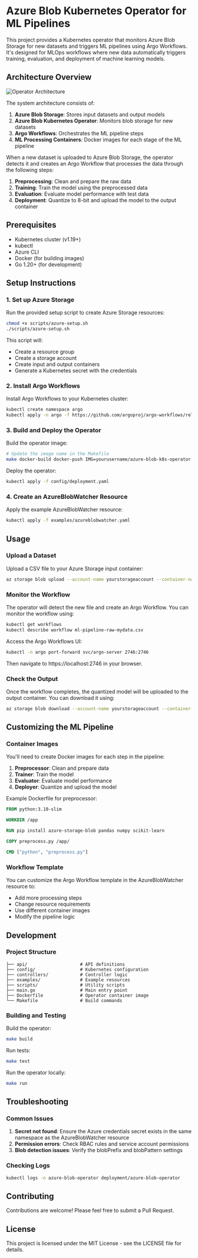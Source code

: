 # Azure Blob Kubernetes Operator for ML Pipelines

This project provides a Kubernetes operator that monitors Azure Blob Storage for new datasets and triggers ML pipelines using Argo Workflows. It's designed for MLOps workflows where new data automatically triggers training, evaluation, and deployment of machine learning models.

## Architecture Overview

![Operator Architecture](https://via.placeholder.com/800x400?text=Azure+Blob+Operator+Architecture)

The system architecture consists of:

1. **Azure Blob Storage**: Stores input datasets and output models
2. **Azure Blob Kubernetes Operator**: Monitors blob storage for new datasets
3. **Argo Workflows**: Orchestrates the ML pipeline steps
4. **ML Processing Containers**: Docker images for each stage of the ML pipeline

When a new dataset is uploaded to Azure Blob Storage, the operator detects it and creates an Argo Workflow that processes the data through the following steps:

1. **Preprocessing**: Clean and prepare the raw data
2. **Training**: Train the model using the preprocessed data
3. **Evaluation**: Evaluate model performance with test data
4. **Deployment**: Quantize to 8-bit and upload the model to the output container

## Prerequisites

- Kubernetes cluster (v1.19+)
- kubectl
- Azure CLI
- Docker (for building images)
- Go 1.20+ (for development)

## Setup Instructions

### 1. Set up Azure Storage

Run the provided setup script to create Azure Storage resources:

```bash
chmod +x scripts/azure-setup.sh
./scripts/azure-setup.sh
```

This script will:
- Create a resource group
- Create a storage account
- Create input and output containers
- Generate a Kubernetes secret with the credentials

### 2. Install Argo Workflows

Install Argo Workflows to your Kubernetes cluster:

```bash
kubectl create namespace argo
kubectl apply -n argo -f https://github.com/argoproj/argo-workflows/releases/download/v3.4.7/install.yaml
```

### 3. Build and Deploy the Operator

Build the operator image:

```bash
# Update the image name in the Makefile
make docker-build docker-push IMG=yourusername/azure-blob-k8s-operator:latest
```

Deploy the operator:

```bash
kubectl apply -f config/deployment.yaml
```

### 4. Create an AzureBlobWatcher Resource

Apply the example AzureBlobWatcher resource:

```bash
kubectl apply -f examples/azureblobwatcher.yaml
```

## Usage

### Upload a Dataset

Upload a CSV file to your Azure Storage input container:

```bash
az storage blob upload --account-name yourstorageaccount --container-name datasets --name raw/mydata.csv --file ./mydata.csv --auth-mode key --account-key your-account-key-here
```

### Monitor the Workflow

The operator will detect the new file and create an Argo Workflow. You can monitor the workflow using:

```bash
kubectl get workflows
kubectl describe workflow ml-pipeline-raw-mydata.csv
```

Access the Argo Workflows UI:

```bash
kubectl -n argo port-forward svc/argo-server 2746:2746
```

Then navigate to https://localhost:2746 in your browser.

### Check the Output

Once the workflow completes, the quantized model will be uploaded to the output container. You can download it using:

```bash
az storage blob download --account-name yourstorageaccount --container-name models --name model-raw-mydata.csv-quantized.h5 --file ./model-quantized.h5 --auth-mode key --account-key your-account-key-here
```

## Customizing the ML Pipeline

### Container Images

You'll need to create Docker images for each step in the pipeline:

1. **Preprocessor**: Clean and prepare data
2. **Trainer**: Train the model
3. **Evaluator**: Evaluate model performance
4. **Deployer**: Quantize and upload the model

Example Dockerfile for preprocessor:

```dockerfile
FROM python:3.10-slim

WORKDIR /app

RUN pip install azure-storage-blob pandas numpy scikit-learn

COPY preprocess.py /app/

CMD ["python", "preprocess.py"]
```

### Workflow Template

You can customize the Argo Workflow template in the AzureBlobWatcher resource to:
- Add more processing steps
- Change resource requirements
- Use different container images
- Modify the pipeline logic

## Development

### Project Structure

```
├── api/                    # API definitions
├── config/                 # Kubernetes configuration
├── controllers/            # Controller logic
├── examples/               # Example resources
├── scripts/                # Utility scripts
├── main.go                 # Main entry point
├── Dockerfile              # Operator container image
└── Makefile                # Build commands
```

### Building and Testing

Build the operator:

```bash
make build
```

Run tests:

```bash
make test
```

Run the operator locally:

```bash
make run
```

## Troubleshooting

### Common Issues

1. **Secret not found**: Ensure the Azure credentials secret exists in the same namespace as the AzureBlobWatcher resource
2. **Permission errors**: Check RBAC rules and service account permissions
3. **Blob detection issues**: Verify the blobPrefix and blobPattern settings

### Checking Logs

```bash
kubectl logs -n azure-blob-operator deployment/azure-blob-operator
```

## Contributing

Contributions are welcome! Please feel free to submit a Pull Request.

## License

This project is licensed under the MIT License - see the LICENSE file for details.
